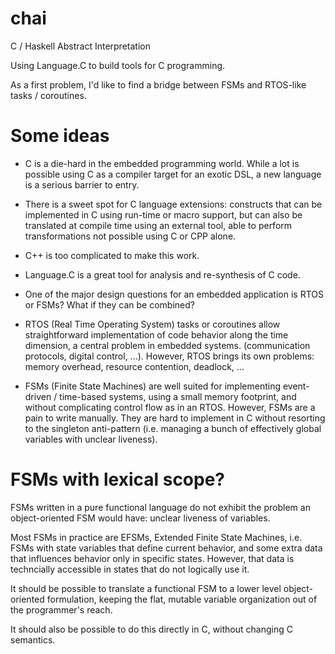 chai
====

C / Haskell Abstract Interpretation

Using Language.C to build tools for C programming.

As a first problem, I'd like to find a bridge between FSMs and
RTOS-like tasks / coroutines.


# Some ideas

 * C is a die-hard in the embedded programming world.  While a lot is
   possible using C as a compiler target for an exotic DSL, a new
   language is a serious barrier to entry. 

 * There is a sweet spot for C language extensions: constructs that
   can be implemented in C using run-time or macro support, but can
   also be translated at compile time using an external tool, able to
   perform transformations not possible using C or CPP alone.

 * C++ is too complicated to make this work.

 * Language.C is a great tool for analysis and re-synthesis of C code.

 * One of the major design questions for an embedded application is
   RTOS or FSMs?  What if they can be combined?

 * RTOS (Real Time Operating System) tasks or coroutines allow
   straightforward implementation of code behavior along the time
   dimension, a central problem in embedded systems.  (communication
   protocols, digital control, ...).  However, RTOS brings its own
   problems: memory overhead, resource contention, deadlock, ...

 * FSMs (Finite State Machines) are well suited for implementing
   event-driven / time-based systems, using a small memory footprint,
   and without complicating control flow as in an RTOS.  However, FSMs
   are a pain to write manually.  They are hard to implement in C
   without resorting to the singleton anti-pattern (i.e. managing a
   bunch of effectively global variables with unclear liveness).


# FSMs with lexical scope?

FSMs written in a pure functional language do not exhibit the problem
an object-oriented FSM would have: unclear liveness of variables.

Most FSMs in practice are EFSMs, Extended Finite State Machines,
i.e. FSMs with state variables that define current behavior, and some
extra data that influences behavior only in specific states.  However,
that data is techncially accessible in states that do not logically
use it.

It should be possible to translate a functional FSM to a lower level
object-oriented formulation, keeping the flat, mutable variable
organization out of the programmer's reach.

It should also be possible to do this directly in C, without changing
C semantics.
